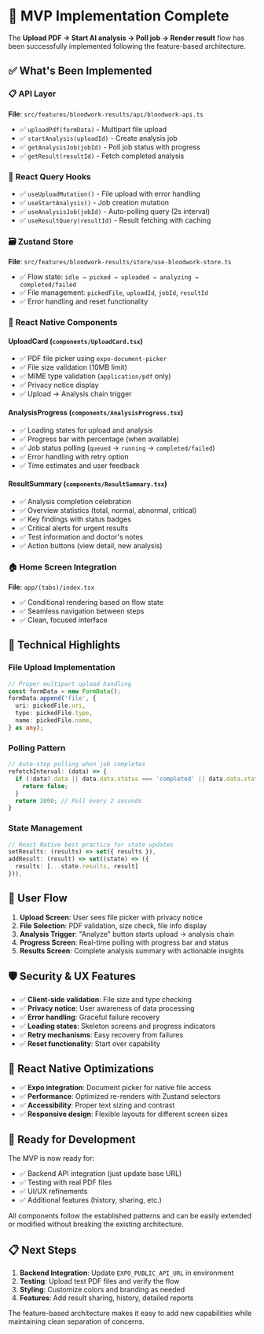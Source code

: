# 🎯 MVP Implementation Complete

The **Upload PDF → Start AI analysis → Poll job → Render result** flow has been successfully implemented following the feature-based architecture.

## ✅ What's Been Implemented

### 📋 **API Layer**
**File**: `src/features/bloodwork-results/api/bloodwork-api.ts`
- ✅ `uploadPdf(formData)` - Multipart file upload
- ✅ `startAnalysis(uploadId)` - Create analysis job
- ✅ `getAnalysisJob(jobId)` - Poll job status with progress
- ✅ `getResult(resultId)` - Fetch completed analysis

### 🎣 **React Query Hooks**
- ✅ `useUploadMutation()` - File upload with error handling
- ✅ `useStartAnalysis()` - Job creation mutation
- ✅ `useAnalysisJob(jobId)` - Auto-polling query (2s interval)
- ✅ `useResultQuery(resultId)` - Result fetching with caching

### 🗃️ **Zustand Store**
**File**: `src/features/bloodwork-results/store/use-bloodwork-store.ts`
- ✅ Flow state: `idle → picked → uploaded → analyzing → completed/failed`
- ✅ File management: `pickedFile`, `uploadId`, `jobId`, `resultId`
- ✅ Error handling and reset functionality

### 🎨 **React Native Components**

#### **UploadCard** (`components/UploadCard.tsx`)
- ✅ PDF file picker using `expo-document-picker`
- ✅ File size validation (10MB limit)
- ✅ MIME type validation (`application/pdf` only)
- ✅ Privacy notice display
- ✅ Upload → Analysis chain trigger

#### **AnalysisProgress** (`components/AnalysisProgress.tsx`)
- ✅ Loading states for upload and analysis
- ✅ Progress bar with percentage (when available)
- ✅ Job status polling (`queued` → `running` → `completed/failed`)
- ✅ Error handling with retry option
- ✅ Time estimates and user feedback

#### **ResultSummary** (`components/ResultSummary.tsx`)
- ✅ Analysis completion celebration
- ✅ Overview statistics (total, normal, abnormal, critical)
- ✅ Key findings with status badges
- ✅ Critical alerts for urgent results
- ✅ Test information and doctor's notes
- ✅ Action buttons (view detail, new analysis)

### 🏠 **Home Screen Integration**
**File**: `app/(tabs)/index.tsx`
- ✅ Conditional rendering based on flow state
- ✅ Seamless navigation between steps
- ✅ Clean, focused interface

## 🔧 **Technical Highlights**

### **File Upload Implementation**
```typescript
// Proper multipart upload handling
const formData = new FormData();
formData.append('file', {
  uri: pickedFile.uri,
  type: pickedFile.type,
  name: pickedFile.name,
} as any);
```

### **Polling Pattern**
```typescript
// Auto-stop polling when job completes
refetchInterval: (data) => {
  if (!data?.data || data.data.status === 'completed' || data.data.status === 'failed') {
    return false;
  }
  return 2000; // Poll every 2 seconds
}
```

### **State Management**
```typescript
// React Native best practice for state updates
setResults: (results) => set({ results }),
addResult: (result) => set((state) => ({
  results: [...state.results, result]
})),
```

## 🎯 **User Flow**

1. **Upload Screen**: User sees file picker with privacy notice
2. **File Selection**: PDF validation, size check, file info display
3. **Analysis Trigger**: "Analyze" button starts upload → analysis chain
4. **Progress Screen**: Real-time polling with progress bar and status
5. **Results Screen**: Complete analysis summary with actionable insights

## 🛡️ **Security & UX Features**

- ✅ **Client-side validation**: File size and type checking
- ✅ **Privacy notice**: User awareness of data processing
- ✅ **Error handling**: Graceful failure recovery
- ✅ **Loading states**: Skeleton screens and progress indicators
- ✅ **Retry mechanisms**: Easy recovery from failures
- ✅ **Reset functionality**: Start over capability

## 📱 **React Native Optimizations**

- ✅ **Expo integration**: Document picker for native file access
- ✅ **Performance**: Optimized re-renders with Zustand selectors
- ✅ **Accessibility**: Proper text sizing and contrast
- ✅ **Responsive design**: Flexible layouts for different screen sizes

## 🚀 **Ready for Development**

The MVP is now ready for:
- ✅ Backend API integration (just update base URL)
- ✅ Testing with real PDF files
- ✅ UI/UX refinements
- ✅ Additional features (history, sharing, etc.)

All components follow the established patterns and can be easily extended or modified without breaking the existing architecture.

## 📋 **Next Steps**

1. **Backend Integration**: Update `EXPO_PUBLIC_API_URL` in environment
2. **Testing**: Upload test PDF files and verify the flow
3. **Styling**: Customize colors and branding as needed
4. **Features**: Add result sharing, history, detailed reports

The feature-based architecture makes it easy to add new capabilities while maintaining clean separation of concerns.
